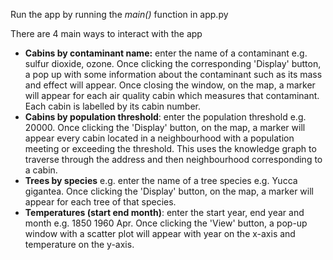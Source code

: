 Run the app by running the _main()_ function in app.py

There are 4 main ways to interact with the app
- **Cabins by contaminant name:** enter the name of a contaminant e.g. sulfur dioxide, ozone. Once clicking the corresponding 'Display' button, a pop up with some information about the contaminant such as its mass and effect will appear. Once closing the window, on the map, a marker will appear for each air quality cabin which measures that contaminant. Each cabin is labelled by its cabin number.
- **Cabins by population threshold**: enter the population threshold e.g. 20000. Once clicking the 'Display' button, on the map, a marker will appear every cabin located in a neighbourhood with a population meeting or exceeding the threshold. This uses the knowledge graph to traverse through the address and then neighbourhood corresponding to a cabin.
- **Trees by species** e.g. enter the name of a tree species e.g. Yucca gigantea. Once clicking the 'Display' button, on the map, a marker will appear for each tree of that species.
- **Temperatures (start end month)**: enter the start year, end year and month e.g. 1850 1960 Apr. Once clicking the 'View' button, a pop-up window with a scatter plot will appear with year on the x-axis and temperature on the y-axis.


